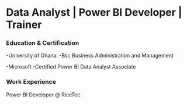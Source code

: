 # Data Analyst | Power BI Developer | Trainer

### Education & Certification
-University of Ghana:
-Bsc Business Administration and Management

-Microsoft
-Certified Power BI Data Analyst Associate


### Work Experience
Power BI Developer @ RiceTec
